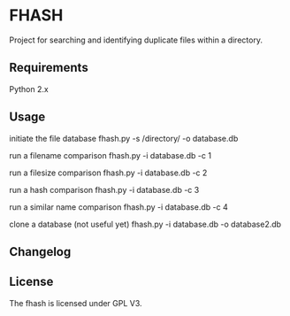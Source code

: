FHASH
=========

Project for  searching and identifying duplicate files within a directory.


Requirements
------------

Python 2.x


Usage
-----

initiate the file database
fhash.py -s /directory/ -o database.db

run a filename comparison
fhash.py -i database.db -c 1

run a filesize comparison
fhash.py -i database.db -c 2

run a hash comparison
fhash.py -i database.db -c 3

run a similar name comparison
fhash.py -i database.db -c 4

clone a database (not useful yet)
fhash.py -i database.db -o database2.db



Changelog
---------



License
-------
The fhash is licensed under GPL V3.

